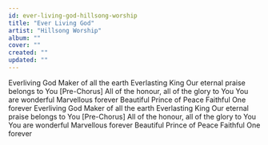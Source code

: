```yaml
---
id: ever-living-god-hillsong-worship
title: "Ever Living God"
artist: "Hillsong Worship"
album: ""
cover: ""
created: ""
updated: ""
---
```


Everliving God
Maker of all the earth
Everlasting King
Our eternal praise belongs to You
[Pre-Chorus]
All of the honour, all of the glory to You
You are wonderful
Marvellous forever
Beautiful Prince of Peace
Faithful One forever
Everliving God
Maker of all the earth
Everlasting King
Our eternal praise belongs to You
[Pre-Chorus]
All of the honour, all of the glory to You
You are wonderful
Marvellous forever
Beautiful Prince of Peace
Faithful One forever